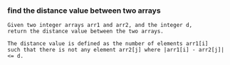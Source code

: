 ### find the distance value between two arrays

```
Given two integer arrays arr1 and arr2, and the integer d,
return the distance value between the two arrays.

The distance value is defined as the number of elements arr1[i]
such that there is not any element arr2[j] where |arr1[i] - arr2[j]| <= d.
```
